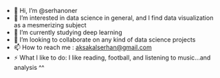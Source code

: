 - 👋 Hi, I’m @serhanoner
- 👀 I’m interested in data science in general, and I find data visualization as a mesmerizing subject
- 🌱 I’m currently studying deep learning
- 💞️ I’m looking to collaborate on any kind of data science projects
- 📫 How to reach me : aksakalserhan@gmail.com
- ⚡ What I like to do: I like reading, football, and listening to music...and analysis ^^

<!---
serhanoner/serhanoner is a ✨ special ✨ repository because its `README.md` (this file) appears on your GitHub profile.
You can click the Preview link to take a look at your changes.
--->
